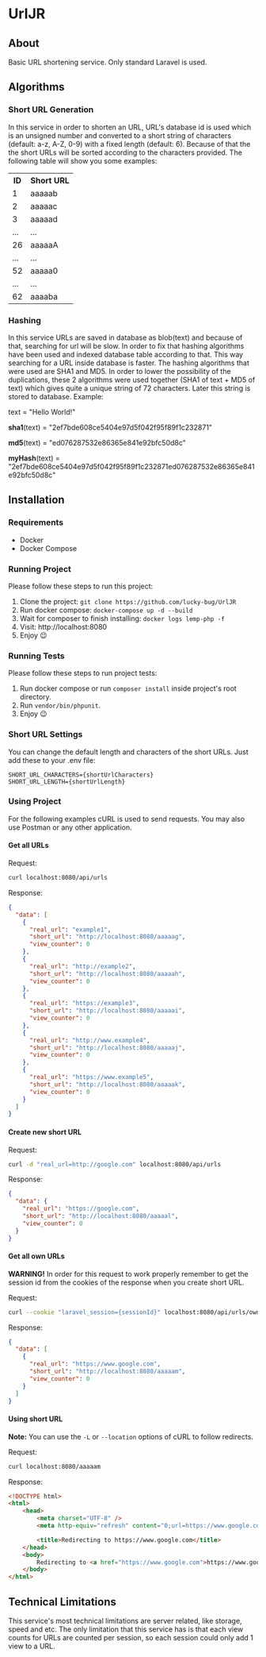 # UrlJR

## About

Basic URL shortening service. Only standard Laravel is used.

## Algorithms

### Short URL Generation

In this service in order to shorten an URL, URL's database id is used which is an unsigned number and converted to a short string of characters (default: a-z, A-Z, 0-9) with a fixed length (default: 6). Because of that the the short URLs will be sorted according to the characters provided. The following table will show you some examples:

<table>
<tr>
<th>ID</th>
<th>Short URL</th>
</tr>
<tr>
<td>1</td>
<td>aaaaab</td>
</tr>
<tr>
<td>2</td>
<td>aaaaac</td>
</tr>
<tr>
<td>3</td>
<td>aaaaad</td>
</tr>
<tr>
<td>...</td>
<td>...</td>
</tr>
<tr>
<td>26</td>
<td>aaaaaA</td>
</tr>
<tr>
<td>...</td>
<td>...</td>
</tr>
<tr>
<td>52</td>
<td>aaaaa0</td>
</tr>
<tr>
<td>...</td>
<td>...</td>
</tr>
<tr>
<td>62</td>
<td>aaaaba</td>
</tr>
</table>

### Hashing

In this service URLs are saved in database as blob(text) and because of that, searching for url will be slow. In order to fix that hashing algorithms have been used and indexed database table according to that. This way searching for a URL inside database is faster. The hashing algorithms that were used are SHA1 and MD5. In order to lower the possibility of the duplications, these 2 algorithms were used together (SHA1 of text + MD5 of text) which gives quite a unique string of 72 characters. Later this string is stored to database. Example:

text = "Hello World!"

**sha1**(text) = "2ef7bde608ce5404e97d5f042f95f89f1c232871"

**md5**(text) = "ed076287532e86365e841e92bfc50d8c"

**myHash**(text) = "2ef7bde608ce5404e97d5f042f95f89f1c232871ed076287532e86365e841e92bfc50d8c"

## Installation

### Requirements

- Docker
- Docker Compose

### Running Project

Please follow these steps to run this project:

1. Clone the project: `git clone https://github.com/lucky-bug/UrlJR`
2. Run docker compose: `docker-compose up -d --build`
3. Wait for composer to finish installing: `docker logs lemp-php -f`
4. Visit: http://localhost:8080
5. Enjoy :wink:

### Running Tests

Please follow these steps to run project tests:

1. Run docker compose or run `composer install` inside project's root directory.
2. Run `vendor/bin/phpunit`.
3. Enjoy :wink:

### Short URL Settings

You can change the default length and characters of the short URLs. Just add these to your .env file:

```
SHORT_URL_CHARACTERS={shortUrlCharacters}
SHORT_URL_LENGTH={shortUrlLength}
```

### Using Project

For the following examples cURL is used to send requests. You may also use Postman or any other application.

#### Get all URLs

Request:

```bash
curl localhost:8080/api/urls
```

Response:

```json
{
  "data": [
    {
      "real_url": "example1",
      "short_url": "http://localhost:8080/aaaaag",
      "view_counter": 0
    },
    {
      "real_url": "http://example2",
      "short_url": "http://localhost:8080/aaaaah",
      "view_counter": 0
    },
    {
      "real_url": "https://example3",
      "short_url": "http://localhost:8080/aaaaai",
      "view_counter": 0
    },
    {
      "real_url": "http://www.example4",
      "short_url": "http://localhost:8080/aaaaaj",
      "view_counter": 0
    },
    {
      "real_url": "https://www.example5",
      "short_url": "http://localhost:8080/aaaaak",
      "view_counter": 0
    }
  ]
}
```

#### Create new short URL

Request:

```bash
curl -d "real_url=http://google.com" localhost:8080/api/urls
```

Response:

```json
{
  "data": {
    "real_url": "https://google.com",
    "short_url": "http://localhost:8080/aaaaal",
    "view_counter": 0
  }
}
```

#### Get all own URLs

**WARNING!** In order for this request to work properly remember to get the session id from the cookies of the response when you create short URL.

Request:

```bash
curl --cookie "laravel_session={sessionId}" localhost:8080/api/urls/own
```

Response:

```json
{
  "data": [
    {
      "real_url": "https://www.google.com",
      "short_url": "http://localhost:8080/aaaaam",
      "view_counter": 0
    }
  ]
}
```

#### Using short URL

**Note:** You can use the `-L` or `--location` options of cURL to follow redirects.

Request:

```bash
curl localhost:8080/aaaaam
```

Response:

```html
<!DOCTYPE html>
<html>
    <head>
        <meta charset="UTF-8" />
        <meta http-equiv="refresh" content="0;url=https://www.google.com" />

        <title>Redirecting to https://www.google.com</title>
    </head>
    <body>
        Redirecting to <a href="https://www.google.com">https://www.google.com</a>.
    </body>
</html>
```

## Technical Limitations

This service's most technical limitations are server related, like storage, speed and etc. The only limitation that this service has is that each view counts for URLs are counted per session, so each session could only add 1 view to a URL.


